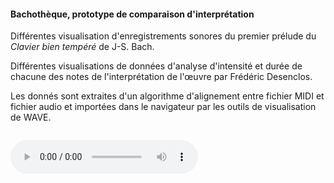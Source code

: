 <style type="text/css">
#bachoteque-vis{
  margin-bottom:2em;
}
</style>


#### Bachothèque, prototype de comparaison d'interprétation

Différentes visualisation d'enregistrements sonores du premier prélude du _Clavier bien tempéré_ de J-S. Bach.

Différentes visualisations de données d'analyse d'intensité et durée de chacune des notes de l'interprétation de l'œuvre par Frédéric Desenclos.

Les donnés sont extraites d'un algorithme d'alignement entre fichier MIDI et fichier audio et importées dans le navigateur par les outils de visualisation de WAVE.

<div class="demo">
  <div id="bachoteque-vis"></div>
</div>

<audio class="audio" id="bachoteque-player" src="./snd/desenclos.wav" controls>
  <track kind="metadata" name="segments" src="./bachoteque/desenclos.vtt" default></track>
</audio>

<script src="./bachoteque/desenclos.js"></script>
<script src="./bachoteque/model.js"></script>
<script src="./bachoteque/timeChart.js"></script>
<script src="./bachoteque/segmentv.js"></script>
<script src="./bachoteque/cursor.js"></script>
<script src="./bachoteque/dots.js"></script>
<script src="./bachoteque/app.js"></script>